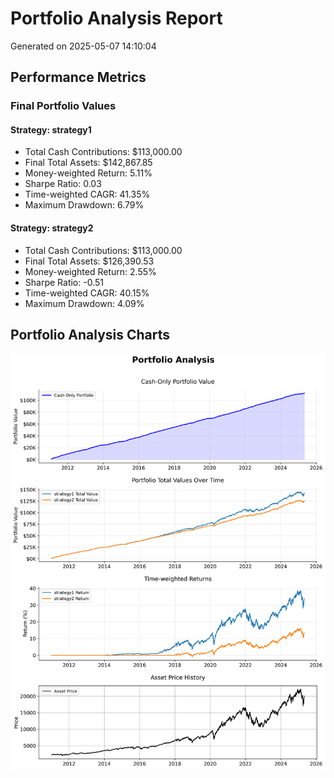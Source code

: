 # Portfolio Analysis Report
Generated on 2025-05-07 14:10:04

## Performance Metrics

### Final Portfolio Values

#### Strategy: strategy1
- Total Cash Contributions: $113,000.00
- Final Total Assets: $142,867.85
- Money-weighted Return: 5.11%
- Sharpe Ratio: 0.03
- Time-weighted CAGR: 41.35%
- Maximum Drawdown: 6.79%

#### Strategy: strategy2
- Total Cash Contributions: $113,000.00
- Final Total Assets: $126,390.53
- Money-weighted Return: 2.55%
- Sharpe Ratio: -0.51
- Time-weighted CAGR: 40.15%
- Maximum Drawdown: 4.09%

## Portfolio Analysis Charts
![Portfolio Analysis](portfolio_analysis.png)
